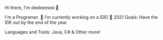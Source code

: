 Hi there, I'm deebeesea 👋

I'm a Programer.
🌋 I’m currently working on a IDE!
🥅 2021 Goals: Have the IDE out by the end of the year

Languages and Tools:
Java, C# & Other more!

